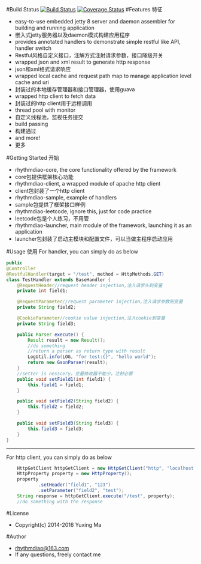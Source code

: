 #Build Status
[![Build Status](https://travis-ci.org/rhythmdiao/rhythmdiao-java-base.svg?branch=master)](https://travis-ci.org/rhythmdiao/rhythmdiao-java-base)
[![Coverage Status](https://coveralls.io/repos/rhythmdiao/rhythmdiao-java-base/badge.svg?branch=master&service=github)](https://coveralls.io/github/rhythmdiao/rhythmdiao-java-base?branch=master)
#Features 特征
*   easy-to-use embedded jetty 8 server and daemon assembler for building and running application
*   嵌入式jetty服务器以及daemon模式构建应用程序
*   provides annotated handlers to demonstrate simple restful like API, handler switch
*   Restful风格自定义接口，注解方式注射请求参数，接口降级开关
*   wrapped json and xml result to generate http response
*   json和xml格式请求响应
*   wrapped local cache and request path map to manage application level cache and uri
*   封装过的本地缓存管理器和接口管理器，使用guava
*   wrapped http client to fetch data
*   封装过的http client用于远程调用
*   thread pool with monitor
*   自定义线程池，监视任务提交
*   build passing
*   构建通过
*   and more!
*   更多

#Getting Started 开始
*   rhythmdiao-core, the core functionality offered by the framework
*   core包提供框架核心功能
*   rhythmdiao-client, a wrapped module of apache http client
*   client包封装了一个http client
*   rhythmdiao-sample, example of handlers
*   sample包提供了框架接口样例
*   rhythmdiao-leetcode, ignore this, just for code practice
*   leetcode包是个人练习，不用管
*   rhythmdiao-launcher, main module of the framework, launching it as an application 
*   launcher包封装了启动主模块和配置文件，可以当做主程序启动应用   

#Usage 使用
For handler, you can simply do as below
```java
public
@Controller
@RestfulHandler(target = "/test", method = HttpMethods.GET)
class TestHandler extends BaseHandler {
    @RequestHeader//request header injection,注入请求头到变量
    private int field1;

    @RequestParameter//request parameter injection,注入请求参数到变量
    private String field2;

    @CookieParameter//cookie value injection,注入cookie到变量
    private String field3;

    public Parser execute() {
        Result result = new Result();
        //do something
        //return a parser as return type with result
        LogUtil.info(LOG, "for test:{}", "hello world");
        return new GsonParser(result);
    }
    //setter is nesscery，变量修改器不能少，注射必要
    public void setField1(int field1) {
        this.field1 = field1;
    }

    public void setField2(String field2) {
        this.field2 = field2;
    }

    public void setField3(String field3) {
        this.field3 = field3;
    }
}
```
--------------------
For http client, you can simply do as below
```java
    HttpGetClient httpGetClient = new HttpGetClient("http", "localhost:8080");
    HttpProperty property = new HttpProperty();
    property
            .setHeader("field1", "123")
            .setParameter("field2", "test");
    String response = httpGetClient.execute("/test", property);
    //do something with the response
```

#License
*   Copyright(c) 2014-2016 Yuxing Ma

#Author
*   rhythmdiao@163.com
*   If any questions, freely contact me
